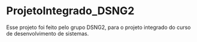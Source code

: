 # ProjetoIntegrado_DSNG2
Esse projeto foi feito pelo grupo DSNG2, para o projeto integrado do curso de desenvolvimento de sistemas.
